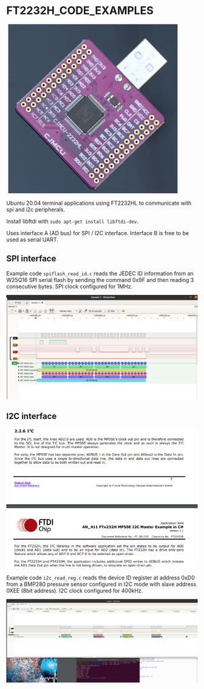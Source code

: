 # FT2232H_CODE_EXAMPLES

<img src="FT2232HL_module.png">

Ubuntu 20.04 terminal applications using FT2232HL to communicate with spi and i2c peripherals.

Install libftdi with `sudo apt-get install libftdi-dev`.

Uses interface A (AD<n> bus) for SPI / I2C interface. Interface B is free to be used as serial UART.

## SPI interface

Example code `spiflash_read_id.c` reads the JEDEC ID information from an W25Q16 SPI serial flash by sending the 
command 0x9F and then reading 3 consecutive bytes. SPI clock configured for 1MHz.

<img src="ft2232_spi_transaction_screenshot.png">


## I2C interface

<img src="ft2232_mpsse_i2c_pins.png">

Example code `i2c_read_reg.c` reads the device ID register at address 0xD0 from a BMP280 pressure sensor
configured in I2C mode with slave address 0XEE (8bit address). I2C clock configured for 400kHz.

<img src="i2c_read_register_transaction_snapshot.png">

